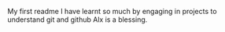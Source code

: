 My first readme
I have learnt so much by engaging in projects to understand git and github
Alx is a blessing.
